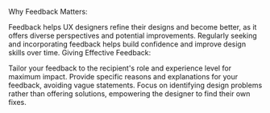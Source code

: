 Why Feedback Matters:

Feedback helps UX designers refine their designs and become better, as it offers diverse perspectives and potential improvements.
Regularly seeking and incorporating feedback helps build confidence and improve design skills over time.
Giving Effective Feedback:

Tailor your feedback to the recipient's role and experience level for maximum impact.
Provide specific reasons and explanations for your feedback, avoiding vague statements.
Focus on identifying design problems rather than offering solutions, empowering the designer to find their own fixes.